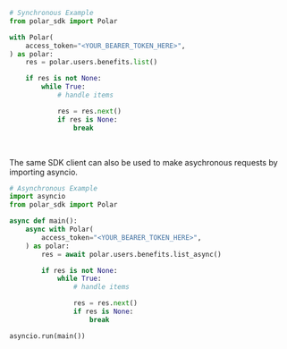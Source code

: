 <!-- Start SDK Example Usage [usage] -->
```python
# Synchronous Example
from polar_sdk import Polar

with Polar(
    access_token="<YOUR_BEARER_TOKEN_HERE>",
) as polar:
    res = polar.users.benefits.list()

    if res is not None:
        while True:
            # handle items

            res = res.next()
            if res is None:
                break
```

</br>

The same SDK client can also be used to make asychronous requests by importing asyncio.
```python
# Asynchronous Example
import asyncio
from polar_sdk import Polar

async def main():
    async with Polar(
        access_token="<YOUR_BEARER_TOKEN_HERE>",
    ) as polar:
        res = await polar.users.benefits.list_async()

        if res is not None:
            while True:
                # handle items

                res = res.next()
                if res is None:
                    break

asyncio.run(main())
```
<!-- End SDK Example Usage [usage] -->